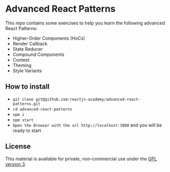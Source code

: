 # Advanced React Patterns

This repo contains some exercises to help you learn the following advanced React Patterns:

- Higher-Order Components (HoCs)
- Render Callback
- State Reducer
- Compound Components
- Context
- Theming
- Style Variants

## How to install

- `git clone git@github.com:reactjs-academy/advanced-react-patterns.git`
- `cd advanced-react-patterns`
- `npm i`
- `npm start`
- `Open the Browser with the url http://localhost:3000` and you will be ready to start

## License

This material is available for private, non-commercial use under the [GPL version 3](http://www.gnu.org/licenses/gpl-3.0-standalone.html).
